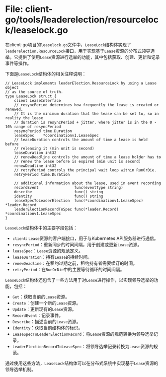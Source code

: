 # File: client-go/tools/leaderelection/resourcelock/leaselock.go

在client-go项目的`leaselock.go`文件中，`LeaseLock`结构体实现了`leaderelection.ResourceLock`接口，用于实现基于`Lease`资源的分布式领导选举。它提供了使用`Lease`资源进行选举的功能，其中包括获取、创建、更新和记录事件等操作。

下面是`LeaseLock`结构体的相关注释说明：

```
// LeaseLock implements leaderElection.ResourceLock by using a Lease object
// as the source of truth.
type LeaseLock struct {
	client LeaseInterface
	// resyncPeriod determines how frequently the lease is created or renewed,
	// It is the minimum duration that the lease can be set to, so in reality the lease
	// duration is resyncPeriod + jitter, where jitter is in the 0 - 10% range of resyncPeriod
	resyncPeriod time.Duration
	leaseSpec    *coordinationv1.LeaseSpec
	// leaseDuration controls the amount of time a lease is held before
	// releasing it (min unit is second)
	leaseDuration int32
	// renewDeadline controls the amount of time a lease holder has to
	// renew the lease before is expired (min unit is second)
	renewDeadline int32
	// retryPeriod controls the principal wait loop within RunOrDie.
	retryPeriod time.Duration

	// additional information about the lease, used in event recording
	recordEvent                func(eventType string)
	describe                   func() string
	identity                   func() string
	leaseSpecToLeaderElection  func(*coordinationv1.LeaseSpec) *leader.Record
	leaderElectionRecordToSpec func(*leader.Record) *coordinationv1.LeaseSpec
}
```

`LeaseLock`结构体中的主要字段包括：

- `client`: `Lease`资源的客户端接口，用于与Kubernetes API服务器进行通信。
- `resyncPeriod`：重新同步的时间间隔，用于创建或更新`Lease`资源。
- `leaseSpec`：`Lease`资源的规范定义。
- `leaseDuration`：持有`Lease`的持续时间。
- `renewDeadline`：在租约过期之前，租约持有者需要续订的时间。
- `retryPeriod`：在`RunOrDie`中的主要等待循环的时间间隔。

`LeaseLock`结构体还包含了一些方法用于对`Lease`进行操作，以实现领导选举的功能，包括：

- `Get`：获取当前的`Lease`资源。
- `Create`：创建一个新的`Lease`资源。
- `Update`：更新现有的`Lease`资源。
- `RecordEvent`：记录事件。
- `Describe`：描述当前的`Lease`资源。
- `Identity`：获取当前结构体的标识。
- `LeaseSpecToLeaderElectionRecord`：将`Lease`资源的规范转换为领导选举记录。
- `LeaderElectionRecordToLeaseSpec`：将领导选举记录转换为`Lease`资源的规范。

通过使用这些方法，`LeaseLock`结构体可以在分布式系统中实现基于`Lease`资源的领导选举机制。

